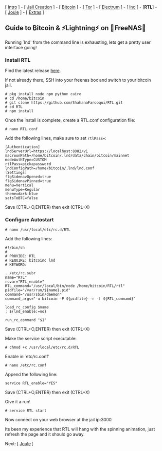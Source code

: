 [ [Intro](README.md) ] - [ [Jail Creation](freenas_1_jail_creation.md) ] - [ [Bitcoin](freenas_2_bitcoin.md) ] - [ [Tor](freenas_3_tor.md) ] - [ [Electrum](freenas_4_electrum.md) ] - [ [lnd](freenas_5_lnd.md) ] - [**RTL**] - [ [Joule](freenas_7_joule.md) ] - [ [Extras](extras.md) ]

## Guide to ₿itcoin & ⚡Lightning️⚡ on 🦈FreeNAS🦈

Running `lnd' from the command line is exhausting, lets get a pretty user interface going!

### Install RTL
Find the latest release [here](https://github.com/ShahanaFarooqui/RTL/releases).

If not already there, SSH into your freenas box and switch to your bitcoin jail.

```
# pkg install node npm python cairo
# cd /home/bitcoin
# git clone https://github.com/ShahanaFarooqui/RTL.git
# cd RTL
# npm install
```
Once the install is complete, create a RTL.conf configuration file:
```
# nano RTL.conf
```
Add the following lines, make sure to set `rtlPass=`:
```
[Authentication]
lndServerUrl=https://localhost:8082/v1
macroonPath=/home/bitcoin/.lnd/data/chain/bitcoin/mainnet
nodeAuthType=CUSTOM
rtlPass=pickapassword
lndConfigPath=/home/bitcoin/.lnd/lnd.conf
[Settings]
flgSidenavOpened=true
flgSidenavPinned=true
menu=Vertical
menuType=Regular
theme=dark-blue
satsToBTC=false
```
Save (CTRL+O,ENTER) then exit (CTRL+X)

### Configure Autostart
```
# nano /usr/local/etc/rc.d/RTL
```
Add the following lines:
```
#!/bin/sh
#
# PROVIDE: RTL
# REQUIRE: bitcoind lnd
# KEYWORD:

. /etc/rc.subr
name="RTL"
rcvar="RTL_enable"
RTL_command="/usr/local/bin/node /home/bitcoin/RTL/rtl"
pidfile="/var/run/${name}.pid"
command="/usr/sbin/daemon"
command_args="-u bitcoin -P ${pidfile} -r -f ${RTL_command}"

load_rc_config $name
: ${lnd_enable:=no}

run_rc_command "$1"
```
Save (CTRL+O,ENTER) then exit (CTRL+X)

Make the service script executable:
```
# chmod +x /usr/local/etc/rc.d/RTL
```
Enable in `etc/rc.conf'
```
# nano /etc/rc.conf
```
Append the following line:
```
service RTL_enable="YES"
```
Save (CTRL+O,ENTER) then exit (CTRL+X)

Give it a run!
```
# service RTL start
```

Now connect on your web browser at the jail ip:3000

Its been my experience that RTL will hang with the spinning animation, just refresh the page and it should go away.

Next: [ [Joule](freenas_7_joule.md) ]
